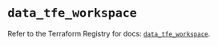 # `data_tfe_workspace`

Refer to the Terraform Registry for docs: [`data_tfe_workspace`](https://registry.terraform.io/providers/hashicorp/tfe/0.65.0/docs/data-sources/workspace).
